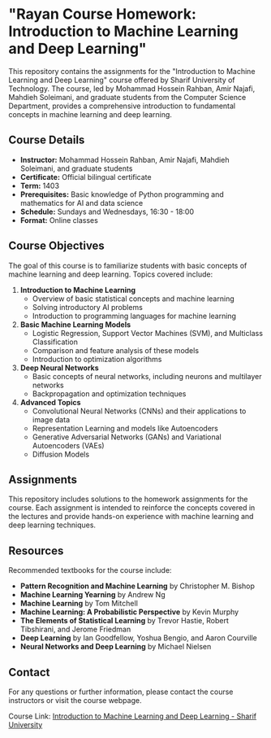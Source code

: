 <!DOCTYPE html>
<html lang="en">
<head>
    <meta charset="UTF-8">
    <meta name="viewport" content="width=device-width, initial-scale=1.0">
</head>
<body>
    <h1>"Rayan Course Homework: Introduction to Machine Learning and Deep Learning"</h1>
    <p>This repository contains the assignments for the "Introduction to Machine Learning and Deep Learning" course offered by Sharif University of Technology. The course, led by Mohammad Hossein Rahban, Amir Najafi, Mahdieh Soleimani, and graduate students from the Computer Science Department, provides a comprehensive introduction to fundamental concepts in machine learning and deep learning.</p>
    <h2>Course Details</h2>
    <ul>
        <li><strong>Instructor:</strong> Mohammad Hossein Rahban, Amir Najafi, Mahdieh Soleimani, and graduate students</li>
        <li><strong>Certificate:</strong> Official bilingual certificate</li>
        <li><strong>Term:</strong> 1403</li>
        <li><strong>Prerequisites:</strong> Basic knowledge of Python programming and mathematics for AI and data science</li>
        <li><strong>Schedule:</strong> Sundays and Wednesdays, 16:30 - 18:00</li>
        <li><strong>Format:</strong> Online classes</li>
    </ul>
    <h2>Course Objectives</h2>
    <p>The goal of this course is to familiarize students with basic concepts of machine learning and deep learning. Topics covered include:</p>
    <ol>
        <li><strong>Introduction to Machine Learning</strong>
            <ul>
                <li>Overview of basic statistical concepts and machine learning</li>
                <li>Solving introductory AI problems</li>
                <li>Introduction to programming languages for machine learning</li>
            </ul>
        </li>
        <li><strong>Basic Machine Learning Models</strong>
            <ul>
                <li>Logistic Regression, Support Vector Machines (SVM), and Multiclass Classification</li>
                <li>Comparison and feature analysis of these models</li>
                <li>Introduction to optimization algorithms</li>
            </ul>
        </li>
        <li><strong>Deep Neural Networks</strong>
            <ul>
                <li>Basic concepts of neural networks, including neurons and multilayer networks</li>
                <li>Backpropagation and optimization techniques</li>
            </ul>
        </li>
        <li><strong>Advanced Topics</strong>
            <ul>
                <li>Convolutional Neural Networks (CNNs) and their applications to image data</li>
                <li>Representation Learning and models like Autoencoders</li>
                <li>Generative Adversarial Networks (GANs) and Variational Autoencoders (VAEs)</li>
                <li>Diffusion Models</li>
            </ul>
        </li>
    </ol>
    <h2>Assignments</h2>
    <p>This repository includes solutions to the homework assignments for the course. Each assignment is intended to reinforce the concepts covered in the lectures and provide hands-on experience with machine learning and deep learning techniques.</p>
    <h2>Resources</h2>
    <p>Recommended textbooks for the course include:</p>
    <ul>
        <li><strong>Pattern Recognition and Machine Learning</strong> by Christopher M. Bishop</li>
        <li><strong>Machine Learning Yearning</strong> by Andrew Ng</li>
        <li><strong>Machine Learning</strong> by Tom Mitchell</li>
        <li><strong>Machine Learning: A Probabilistic Perspective</strong> by Kevin Murphy</li>
        <li><strong>The Elements of Statistical Learning</strong> by Trevor Hastie, Robert Tibshirani, and Jerome Friedman</li>
        <li><strong>Deep Learning</strong> by Ian Goodfellow, Yoshua Bengio, and Aaron Courville</li>
        <li><strong>Neural Networks and Deep Learning</strong> by Michael Nielsen</li>
    </ul>
    <h2>Contact</h2>
    <p>For any questions or further information, please contact the course instructors or visit the course webpage.</p>
    <p>Course Link: <a href="https://micro.ce.sharif.edu/course/9030">Introduction to Machine Learning and Deep Learning - Sharif University</a></p>
</body>
</html>
